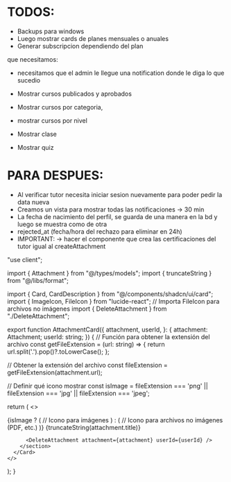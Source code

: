 # TODOS:

- Backups para windows
- Luego mostrar cards de planes mensuales o anuales
- Generar subscripcion dependiendo del plan

que necesitamos:

- necesitamos que el admin le llegue una notification donde le diga lo que sucedio

- Mostrar cursos publicados y aprobados
- Mostrar cursos por categoria,
- mostrar cursos por nivel

- Mostrar clase
- Mostrar quiz

# PARA DESPUES:

- Al verificar tutor necesita iniciar sesion nuevamente para poder pedir la data nueva
- Creamos un vista para mostrar todas las notificaciones -> 30 min
- La fecha de nacimiento del perfil, se guarda de una manera en la bd y luego se muestra como de otra
- rejected_at (fecha/hora del rechazo para eliminar en 24h)
- IMPORTANT: -> hacer el componente que crea las certificaciones del tutor igual al createAttachment



"use client";

import { Attachment } from "@/types/models";
import { truncateString } from "@/libs/format";

import { Card, CardDescription } from "@/components/shadcn/ui/card";
import { ImageIcon, FileIcon } from "lucide-react"; // Importa FileIcon para archivos no imágenes
import { DeleteAttachment } from "./DeleteAttachment";

export function AttachmentCard({
  attachment,
  userId,
}: {
  attachment: Attachment;
  userId: string;
}) {
  // Función para obtener la extensión del archivo
  const getFileExtension = (url: string) => {
    return url.split('.').pop()?.toLowerCase();
  };

  // Obtener la extensión del archivo
  const fileExtension = getFileExtension(attachment.url);

  // Definir qué icono mostrar
  const isImage = fileExtension === 'png' || fileExtension === 'jpg' || fileExtension === 'jpeg';

  return (
    <>
      <Card className="p-2 w-60 flex flex-col items-center gap-2">
        <section className="p-1 flex justify-between items-center gap-1 w-full">
          <section className="flex items-center gap-2 justify-between">
            {isImage ? (
              <ImageIcon className="text-gray-500" /> // Icono para imágenes
            ) : (
              <FileIcon className="text-gray-500" /> // Icono para archivos no imágenes (PDF, etc.)
            )}
            <CardDescription>
              {truncateString(attachment.title)}
            </CardDescription>
          </section>

          <DeleteAttachment attachment={attachment} userId={userId} />
        </section>
      </Card>
    </>
  );
}
